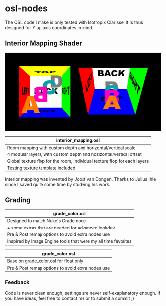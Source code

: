 # osl-nodes
The OSL code I make is only tested with Isotropix Clarisse. It is thus designed for Y up axis coordinates in mind.

## Interior Mapping Shader

<img src="interior_mapping/interior_mapping_preview.png" width="800">

| interior_mapping.osl |
|-|
| Room mapping with custom depth and horizontal/vertical scale |
| 4 modular layers, with custom depth and hozizontal/vertical offset |
| Global texture flop for the room, individual texture flop for each layers |
| Testing texture template included |

Interior mapping was invented by Joost van Dongen.
Thanks to Julius Ihle since I saved quite some time by studying his work.

## Grading

| grade_color.osl |
|-|
| Designed to match Nuke's Grade node |
| + some extras that are needed for advanced lookdev |
| Pre & Post remap options to avoid extra nodes use |
| Inspired by Image Engine tools that were my all time favorites |

| grade_color.osl |
|-|
| Base on grade_color.osl for float only |
| Pre & Post remap options to avoid extra nodes use |

### Feedback
Code is never clean enough, settings are never self-exaplanatory enough.
If you have ideas, feel free to contact me or to submit a commit ;)

